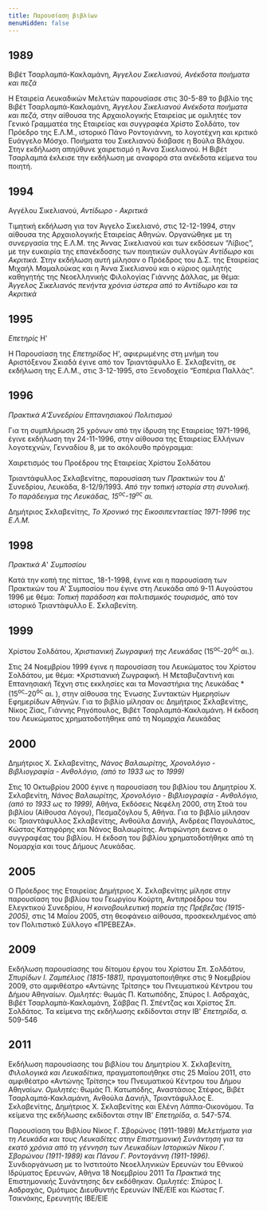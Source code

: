 ```yaml
---
title: Παρουσίαση βιβλίων
menuHidden: false
---
```


## 1989

Βιβέτ Τσαρλαμπά-Κακλαμάνη, *Άγγελου Σικελιανού, Ανέκδοτα ποιήματα και πεζά*

Η Εταιρεία Λευκαδικών Μελετών παρουσίασε στις 30-5-89 το βιβλίο της Βιβέτ Τσαρλαμπά-Κακλαμάνη, *Άγγελου Σικελιανού Ανέκδοτα ποιήματα και πεζά,* στην αίθουσα της Αρχαιολογικής Εταιρείας με ομιλητές τον Γενικό Γραμματέα της Εταιρείας και συγγραφέα Χρίστο Σολδάτο, τον Πρόεδρο της Ε.Λ.Μ., ιστορικό Πάνο Ροντογιάννη, το λογοτέχνη και κριτικό Ευάγγελο Μόσχο. Ποιήματα του Σικελιανού διάβασε η Βούλα Βλάχου. Στην εκδήλωση απηύθυνε χαιρετισμό η Άννα Σικελιανού. Η Βιβέτ Τσαρλαμπά έκλεισε την εκδήλωση με αναφορά στα ανέκδοτα κείμενα του ποιητή.

## 1994

Αγγέλου Σικελιανού, *Αντίδωρο - Ακριτικά*

Τιμητική εκδήλωση για τον Άγγελο Σικελιανό, στις 12-12-1994, στην αίθουσα της Αρχαιολογικής Εταιρείας Αθηνών. Οργανώθηκε με τη συνεργασία της Ε.Λ.Μ. της Άννας Σικελιανού και των εκδόσεων “Λίβιος”, με την ευκαιρία της επανέκδοσης των ποιητικών συλλογών *Αντίδωρο* και *Ακριτικά.* Στην εκδήλωση αυτή μίλησαν ο Πρόεδρος του Δ.Σ. της Εταιρείας Μιχαήλ Μαμαλούκας και η Άννα Σικελιανού και ο κύριος ομιλητής καθηγητής της Νεοελληνικής Φιλολογίας Γιάννης Δάλλας, με θέμα: *Άγγελος Σικελιανός πενήντα χρόνια ύστερα από το Αντίδωρο και τα Ακριτικά*

## 1995

*Επετηρίς* Η'

Η Παρουσίαση της *Επετηρίδος* Η', αφιερωμένης στη μνήμη του Αριστόξενου Σκιαδά έγινε από τον Τριαντάφυλλο Ε. Σκλαβενίτη, σε εκδήλωση της Ε.Λ.Μ., στις 3-12-1995, στο Ξενοδοχείο “Εσπέρια Παλλάς”.

## 1996

*Πρακτικά Α'Συνεδρίου Επτανησιακού Πολιτισμού*

Για τη συμπλήρωση 25 χρόνων από την ίδρυση της Εταιρείας 1971-1996, έγινε εκδήλωση την 24-11-1996, στην αίθουσα της Εταιρείας Ελλήνων λογοτεχνών, Γενναδίου 8, με το ακόλουθο πρόγραμμα:

Χαιρετισμός του Προέδρου της Εταιρείας Χρίστου Σολδάτου

Τριαντάφυλλος Σκλαβενίτης, παρουσίαση των *Πρακτικών* του Δ' Συνεδρίου, Λευκάδα, 8-12/9/1993. *Από την τοπική ιστορία στη συνολική. Το παράδειγμα της Λευκάδας, 15<sup>ος</sup>-19<sup>ος</sup> αι.*

Δημήτριος Σκλαβενίτης, *Το Χρονικό της Εικοσιπενταετίας 1971-1996 της Ε.Λ.Μ.*

## 1998

*Πρακτικά Α*' *Συμποσίου*

Κατά την κοπή της πίττας, 18-1-1998, έγινε και η παρουσίαση των Πρακτικών του Α' Συμποσίου που έγινε στη Λευκάδα από 9-11 Αυγούστου 1996 με θέμα: *Τοπική παράδοση και πολιτισμικός τουρισμός,* από τον ιστορικό Τριαντάφυλλο Ε. Σκλαβενίτη.

## 1999

Χρίστου Σολδάτου, *Χριστιανική Ζωγραφική της Λευκάδας* \(15<sup>ος</sup>-20<sup>ός</sup> αι.\).

Στις 24 Νοεμβρίου 1999 έγινε η παρουσίαση του Λευκώματος του Χρίστου Σολδάτου, με θέμα: *Χριστιανική Ζωγραφική. Η Μεταβυζαντινή και Επτανησιακή Τέχνη στις εκκλησίες και τα Μοναστήρια της Λευκάδας *\(15<sup>ος</sup>-20<sup>ός</sup> αι. \), στην αίθουσα της Ένωσης Συντακτών Ημερησίων Εφημερίδων Αθηνών. Για το βιβλίο μίλησαν οι: Δημήτριος Σκλαβενίτης, Νίκος Ζίας, Γιάννης Ρηγόπουλος, Βιβέτ Τσαρλαμπά-Κακλαμάνη. Η έκδοση του Λευκώματος χρηματοδοτήθηκε από τη Νομαρχία Λευκάδας

## 2000

Δημήτριος X. Σκλαβενίτης, *Νάνος Βαλαωρίτης, Χρονολόγιο* - *Βιβλιογραφία* - *Ανθολόγιο, \(από το 1933 ως το 1999\)*

Στις 10 Οκτωβρίου 2000 έγινε η παρουσίαση του βιβλίου του Δημητρίου X. Σκλαβενίτη, *Νάνος Βαλαωρίτης, Χρονολόγιο - Βιβλιογραφία - Ανθολόγιο, \(από το 1933 ως το 1999\),* Αθήνα, Εκδόσεις Νεφέλη 2000, στη Στοά του βιβλίου \(Αίθουσα Λόγου\), Πεσμαζόγλου 5, Αθήνα. Για το βιβλίο μίλησαν οι: Τριαντάφυλλος Σκλαβενίτης, Ανθούλα Δανιήλ, Ανδρέας Παγουλάτος, Κώστας Κατηφόρης και Νάνος Βαλαωρίτης. Αντιφώνηση έκανε ο συγγραφέας του βιβλίου. Η έκδοση του βιβλίου χρηματοδοτήθηκε από τη Νομαρχία και τους Δήμους Λευκάδας.

## 2005

Ο Πρόεδρος της Εταιρείας Δημήτριος Χ. Σκλαβενίτης μίλησε στην παρουσίαση του βιβλίου του Γεωργίου Κούρτη, Αντιπροέδρου του Ελεγκτικού Συνεδρίου, *Η κοινοβουλευτική πορεία της Πρέβεζας \(1915-2005\),* στις 14 Μαΐου 2005, στη θεοφάνειο αίθουσα, προσκεκλημένος από τον Πολιτιστικό Σύλλογο «ΠΡΕΒΕΖΑ».

## 2009

Εκδήλωση παρουσίασης του δίτομου έργου του Χρίστου Σπ. Σολδάτου, *Σπυρίδων Ι. Ζαμπέλιος \(1815-1881\),* πραγματοποιήθηκε στις 9 Νοεμβρίου 2009, στο αμφιθέατρο «Αντώνης Τρίτσης» του Πνευματικού Κέντρου του Δήμου Αθηναίων. *Ομιλητές:* θωμάς Π. Κατωπόδης, Σπύρος Ι. Ασδραχάς, Βιβέτ Τσαρλαμπά-Κακλαμάνη, Σάββας Π. Σπέντζας και Χρίστος Σπ. Σολδάτος. Τα κείμενα της εκδήλωσης εκδίδονται στην ΙΒ' *Επετηρίδα,* σ. 509-546

## 2011

Εκδήλωση παρουσίασης του βιβλίου του Δημητρίου Χ. Σκλαβενίτη, *Φιλολογικά και Λευκαδίτικα,* πραγματοποιήθηκε στις 25 Μαΐου 2011, στο αμφιθέατρο «Αντώνης Τρίτσης» του Πνευματικού Κέντρου του Δήμου Αθηναίων. *Ομιλητές:* θωμάς Π. Κατωπόδης, Αναστάσιος Στέφος, Βιβέτ Τσαρλαμπά-Κακλαμάνη, Ανθούλα Δανιήλ, Τριαντάφυλλος Ε. Σκλαβενίτης, Δημήτριος Χ. Σκλαβενίτης και Ελένη Λάππα-Οικονόμου. Τα κείμενα της εκδήλωσης εκδίδονται στην ΙΒ' *Επετηρίδα,* σ. 547-574.

Παρουσίαση του Βιβλίου Νίκος Γ. Σβορώνος \(1911-1989\) *Μελετήματα για τη Λευκάδα και τους Λευκαδίτες* στην *Επιστημονική Συνάντηση για τα εκατό χρόνια από τη γέννηση των Λευκαδίων Ιστορικών Νίκου Γ. Σβορώνου \(1911-1989\) και Πάνου Γ. Ροντογάννη \(1911-1996\)*. Συνδιοργάνωση με το Ινστιτούτο Νεοελληνικών Ερευνών του Εθνικού Ιδρύματος Ερευνών, Αθήνα 18 Νοεμβρίου 2011 Τα *Πρακτικά* της Επιστημονικής Συνάντησης δεν εκδόθηκαν. *Ομιλητές:* Σπύρος Ι. Ασδραχάς, Ομότιμος Διευθυντής Ερευνών ΙΝΕ/ΕΙΕ και Κώστας Γ. Τσικνάκης, Ερευνητής ΙΒΕ/ΕΙΕ
